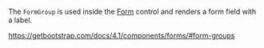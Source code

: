 The `FormGroup` is used inside the [Form](/docs/controls/bootstrap/Form/{branch}) control and renders a form field with a label.

<https://getbootstrap.com/docs/4.1/components/forms/#form-groups>